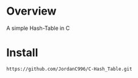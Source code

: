 
# Overview
A simple Hash-Table in C

# Install
``` https://github.com/JordanC996/C-Hash_Table.git ```

